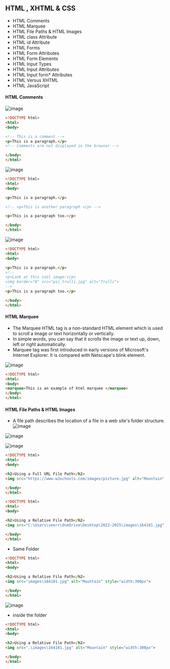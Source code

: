 ## HTML , XHTML & CSS

* HTML Comments
* HTML Marquee 
* HTML File Paths & HTML Images
* HTML class Attribute
* HTML id Attribute
* HTML Forms
* HTML Form Attributes
* HTML Form Elements
* HTML Input Types
* HTML Input Attributes
* HTML Input form* Attributes
* HTML Versus XHTML
* HTML JavaScript


#### HTML Comments

![image](https://user-images.githubusercontent.com/40323661/152077039-c6a6ffa2-9676-4d1a-bcd7-12d9e3df4b46.png)

```HTML
<!DOCTYPE html>
<html>
<body>

<!-- This is a comment -->
<p>This is a paragraph.</p>
<!-- Comments are not displayed in the browser -->

</body>
</html>
```

![image](https://user-images.githubusercontent.com/40323661/152077138-66be8518-0a9f-4c4a-bb5b-f959a224f7bb.png)

```HTML
<!DOCTYPE html>
<html>
<body>

<p>This is a paragraph.</p>

<!-- <p>This is another paragraph </p> -->

<p>This is a paragraph too.</p>

</body>
</html>
```

![image](https://user-images.githubusercontent.com/40323661/152077312-b83b61d6-57ce-4a59-8cf9-a4eecbd4fb8e.png)

```HTML
<!DOCTYPE html>
<html>
<body>

<p>This is a paragraph.</p>
<!--
<p>Look at this cool image:</p>
<img border="0" src="pic_trulli.jpg" alt="Trulli">
-->
<p>This is a paragraph too.</p>

</body>
</html>
```
#### HTML Marquee

* The Marquee HTML tag is a non-standard HTML element which is used to scroll a image or text horizontally or vertically.
* In simple words, you can say that it scrolls the image or text up, down, left or right automatically.
* Marquee tag was first introduced in early versions of Microsoft's Internet Explorer. It is compared with Netscape's blink element.

![image](https://user-images.githubusercontent.com/40323661/152077694-ea76d965-751c-4a30-9291-24e2daea713d.png)

```HTML
<!DOCTYPE html>
<html>
<body>
<marquee>This is an example of html marquee </marquee>
</body>
</html>
```
#### HTML File Paths & HTML Images

* A file path describes the location of a file in a web site's folder structure.
![image](https://user-images.githubusercontent.com/40323661/152078271-f97b3b86-88c3-4ee8-8b7a-3ed8b626ef98.png)

![image](https://user-images.githubusercontent.com/40323661/152078314-31683665-e5c7-4f8c-8297-e871748963d7.png)

![image](https://user-images.githubusercontent.com/40323661/152079016-55c6a000-589e-4b00-a02e-a812e1f1f5c5.png)

```HTML
<!DOCTYPE html>
<html>
<body>

<h2>Using a Full URL File Path</h2>
<img src="https://www.w3schools.com/images/picture.jpg" alt="Mountain" style="width:300px">

</body>
</html>
```

```HTML
<!DOCTYPE html>
<html>
<body>

<h2>Using a Relative File Path</h2>
<img src="C:\Users\veerr\OneDrive\Desktop\2022-2025\images\164101.jpg" alt="Mountain" style="width:300px">

</body>
</html>
```

* Same Folder

```HTML
<!DOCTYPE html>
<html>
<body>

<h2>Using a Relative File Path</h2>
<img src="images\164101.jpg" alt="Mountain" style="width:300px">

</body>
</html>
```

![image](https://user-images.githubusercontent.com/40323661/152079637-789b3419-ca1d-446b-9fe3-141757b8682e.png)

* inside the folder

```HTML
<!DOCTYPE html>
<html>
<body>

<h2>Using a Relative File Path</h2>
<img src=".\images\164101.jpg" alt="Mountain" style="width:300px">

</body>
</html>
```












